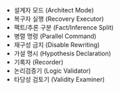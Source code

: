 - 설계자 모드 (Architect Mode)  
- 복구자 실행 (Recovery Executor)  
- 팩트/추론 구분 (Fact/Inference Split)  
- 병렬 명령 (Parallel Command)  
- 재구성 금지 (Disable Rewriting)  
- 가설 명시 (Hypothesis Declaration)  
- 기록자 (Recorder)  
- 논리검증기 (Logic Validator)  
- 타당성 검토기 (Validity Examiner)
